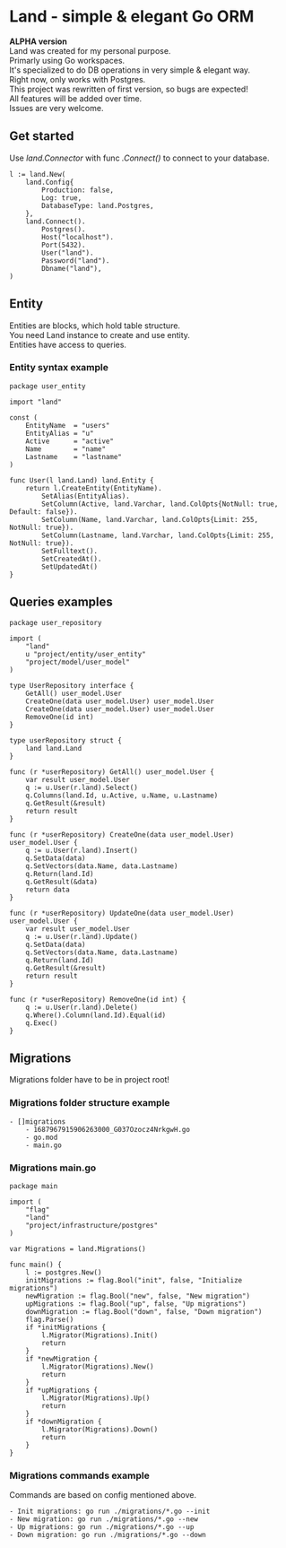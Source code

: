 
# Land - simple & elegant Go ORM
**ALPHA version**\
Land was created for my personal purpose.\
Primarly using Go workspaces.\
It's specialized to do DB operations in very simple & elegant way.\
Right now, only works with Postgres.\
This project was rewritten of first version, so bugs are expected!\
All features will be added over time.\
Issues are very welcome.


## Get started
Use *land.Connector* with func *.Connect()* to connect to your database.

	l := land.New(  
		land.Config{  
			Production: false,  
			Log: true,  
			DatabaseType: land.Postgres,  
		},  
		land.Connect().  
			Postgres().  
			Host("localhost").  
			Port(5432).  
			User("land").  
			Password("land").  
			Dbname("land"),  
	)

## Entity
Entities are blocks, which hold table structure.\
You need Land instance to create and use entity.\
Entities have access to queries.

### Entity syntax example

    package user_entity  
  
    import "land"  
  
	const (  
		EntityName 	= "users"  
		EntityAlias = "u"  
		Active 		= "active"  
		Name 		= "name"  
		Lastname 	= "lastname"  
	)  
  
	func User(l land.Land) land.Entity {  
		return l.CreateEntity(EntityName).  
			SetAlias(EntityAlias).  
			SetColumn(Active, land.Varchar, land.ColOpts{NotNull: true, Default: false}).  
			SetColumn(Name, land.Varchar, land.ColOpts{Limit: 255, NotNull: true}).  
			SetColumn(Lastname, land.Varchar, land.ColOpts{Limit: 255, NotNull: true}).  
			SetFulltext().  
			SetCreatedAt().  
			SetUpdatedAt()  
	}

## Queries examples
	package user_repository
	
	import (
		"land"
		u "project/entity/user_entity"
		"project/model/user_model"
	)

	type UserRepository interface {
		GetAll() user_model.User
		CreateOne(data user_model.User) user_model.User
		CreateOne(data user_model.User) user_model.User
		RemoveOne(id int)
	}
	
	type userRepository struct {
		land land.Land
	}

	func (r *userRepository) GetAll() user_model.User {  
		var result user_model.User
		q := u.User(r.land).Select()  
		q.Columns(land.Id, u.Active, u.Name, u.Lastname)  
		q.GetResult(&result)  
		return result
	}
	
	func (r *userRepository) CreateOne(data user_model.User) user_model.User {  
		q := u.User(r.land).Insert()
		q.SetData(data)  
		q.SetVectors(data.Name, data.Lastname)
		q.Return(land.Id)  
		q.GetResult(&data)  
		return data
	}
	
	func (r *userRepository) UpdateOne(data user_model.User) user_model.User {  
		var result user_model.User
		q := u.User(r.land).Update()
		q.SetData(data)  
		q.SetVectors(data.Name, data.Lastname)
		q.Return(land.Id)  
		q.GetResult(&result)  
		return result
	}
	
	func (r *userRepository) RemoveOne(id int) {  
		q := u.User(r.land).Delete()
		q.Where().Column(land.Id).Equal(id)  
		q.Exec() 
	}

## Migrations
Migrations folder have to be in project root!

### Migrations folder structure example

    - []migrations
	    - 1687967915906263000_G037Ozocz4NrkgwH.go
	    - go.mod
	    - main.go

### Migrations main.go
	package main
	
	import (
		"flag"
		"land"
		"project/infrastructure/postgres"
	)

	var Migrations = land.Migrations()  
	  
	func main() {  
		l := postgres.New()  
		initMigrations := flag.Bool("init", false, "Initialize migrations")  
		newMigration := flag.Bool("new", false, "New migration")  
		upMigrations := flag.Bool("up", false, "Up migrations")  
		downMigration := flag.Bool("down", false, "Down migration")  
		flag.Parse()  
		if *initMigrations {  
			l.Migrator(Migrations).Init()  
			return  
		}  
		if *newMigration {  
			l.Migrator(Migrations).New()  
			return  
		}  
		if *upMigrations {  
			l.Migrator(Migrations).Up()  
			return  
		}  
		if *downMigration {  
			l.Migrator(Migrations).Down()  
			return  
		}  
	}

### Migrations commands example
Commands are based on config mentioned above.

	- Init migrations: go run ./migrations/*.go --init
	- New migration: go run ./migrations/*.go --new
	- Up migrations: go run ./migrations/*.go --up
	- Down migration: go run ./migrations/*.go --down